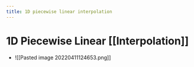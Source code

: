 ```yaml
---
title: 1D piecewise linear interpolation
---
```


# 1D Piecewise Linear [[Interpolation]]
- ![[Pasted image 20220411124653.png]]










